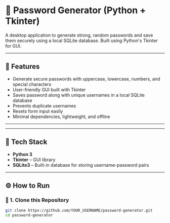 # 🔐 Password Generator (Python + Tkinter)

A desktop application to generate strong, random passwords and save them securely using a local SQLite database. Built using Python's Tkinter for GUI.

---

## 🚀 Features

- Generate secure passwords with uppercase, lowercase, numbers, and special characters
- User-friendly GUI built with Tkinter
- Saves password along with unique usernames in a local SQLite database
- Prevents duplicate usernames
- Resets form input easily
- Minimal dependencies, lightweight, and offline

---


---

## 🧰 Tech Stack

- **Python 3**
- **Tkinter** – GUI library
- **SQLite3** – Built-in database for storing username-password pairs

---

## ⚙️ How to Run

### 🔹 1. Clone this Repository

```bash
git clone https://github.com/YOUR_USERNAME/password-generator.git
cd password-generator